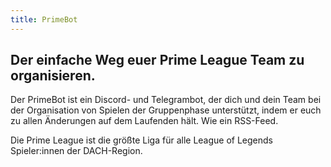 ```yaml
---
title: PrimeBot
---
```


## Der einfache Weg euer Prime League Team zu organisieren.

Der PrimeBot ist ein Discord- und Telegrambot, der dich und dein Team bei der Organisation von Spielen der Gruppenphase
unterstützt, indem er euch zu allen Änderungen auf dem Laufenden hält. Wie ein RSS-Feed.

Die Prime League ist die größte Liga für alle League of Legends Spieler:innen der DACH-Region.
